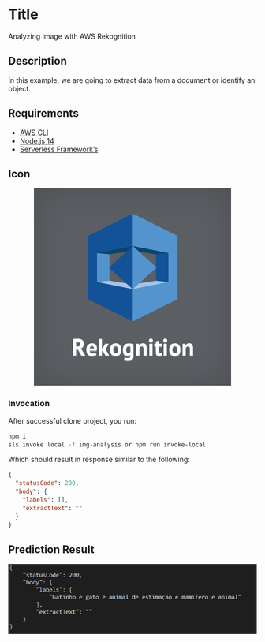 <!--
title: 'Analyzing image with AWS Rekognition'
description: 'In this example, we are going to extract data from a document or identify an object.'
layout: Doc
framework: v3
platform: AWS
language: nodejs14
priority: 1
authorLink: 'https://github.com/pbitalo/analyzing-image-with-rekognition'
authorName: 'Ítalo Pereira de Brito'
-->

# Title

Analyzing image with AWS Rekognition

## Description

In this example, we are going to extract data from a document or identify an object.

## Requirements

- [AWS CLI](https://aws.amazon.com/cli/)
- [Node.js 14](https://nodejs.org/)
- [Serverless Framework’s](https://www.serverless.com/framework/docs/getting-started)

## Icon

<p align="center">
  <img src="imgs/rekognition.png" alt="Rekognition icon"/>
</p>

### Invocation

After successful clone project, you run:

```bash
npm i
sls invoke local -f img-analysis or npm run invoke-local
```

Which should result in response similar to the following:

```json
{
  "statusCode": 200,
  "body": {
    "labels": [],
    "extractText": ""
  }
}
```

## Prediction Result

<p align="center">
  <img src="imgs/result.png" alt="Prediction result"/>
</p>
